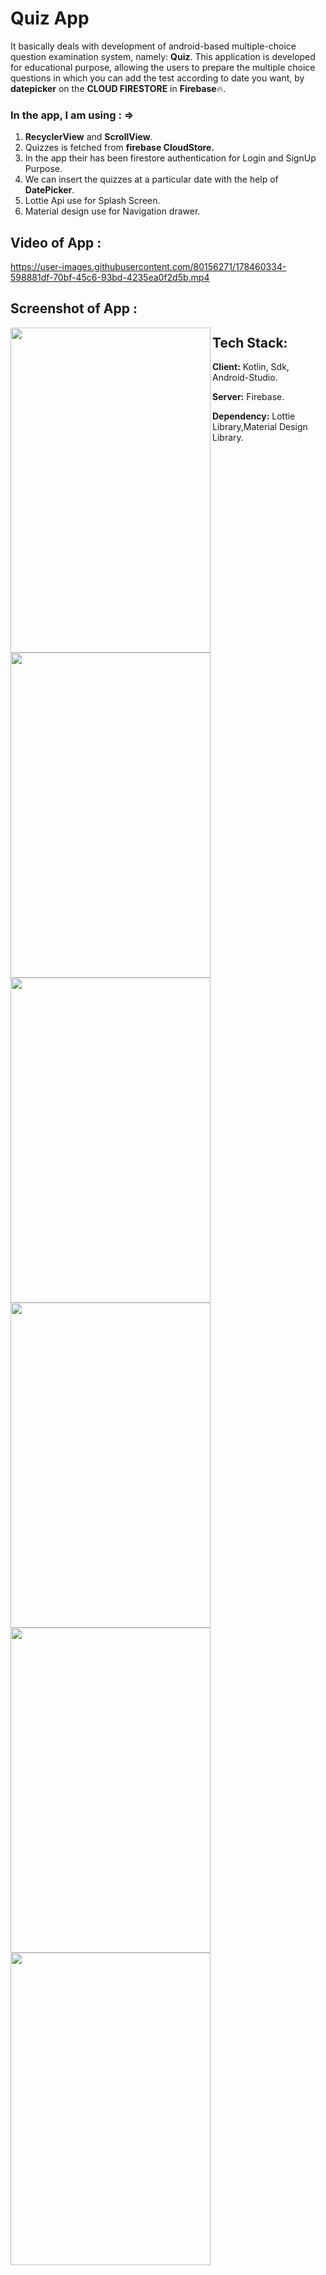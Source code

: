 # Quiz App

It basically deals with development of android-based multiple-choice
question examination system, namely: **Quiz**.
This application is developed for educational purpose,
allowing the users to prepare the multiple choice questions in 
which you can add the test according to date you want, by **datepicker**
on the **CLOUD FIRESTORE** in **Firebase**🔥.

### In the app, I am using : =>

1. **RecyclerView** and **ScrollView**.
2. Quizzes is fetched from **firebase CloudStore.**
3. In the app their has been firestore authentication for Login and SignUp Purpose.
4. We can insert the quizzes at a particular date with the help of **DatePicker**.
5. Lottie Api use for Splash Screen.
6. Material design use for Navigation drawer.

## Video of App :

https://user-images.githubusercontent.com/80156271/178460334-598881df-70bf-45c6-93bd-4235ea0f2d5b.mp4

## Screenshot of App :
<img align="left" width="320px" height="520px" src="https://user-images.githubusercontent.com/80156271/178453881-a6d53c46-90c8-450c-affe-c2e9af35c6e5.jpg">
<img align="left" width="320px" height="520px" src="https://user-images.githubusercontent.com/80156271/178453903-025d1b03-1796-4901-b009-360144c704c3.jpg">
<img align="left" width="320px" height="520px" src="https://user-images.githubusercontent.com/80156271/178453914-b397fa5b-397c-4e81-a6ef-2f4ac6ddc726.jpg">
<img align="left" width="320px" height="520px" src="https://user-images.githubusercontent.com/80156271/178453926-613a674e-1f8a-4206-a43e-007a90c730a9.jpg">
<img align="left" width="320px" height="520px" src="https://user-images.githubusercontent.com/80156271/178457848-4ba777e3-9239-4d2b-8882-d05b630f2136.jpg">
<img align="left" width="320px" height="500px" src="https://user-images.githubusercontent.com/80156271/178457854-b78ce50a-03a2-4ba5-8bcf-21adb2b73d49.jpg">


## Tech Stack:
**Client:** Kotlin, Sdk, Android-Studio.

**Server:** Firebase.

**Dependency:** Lottie Library,Material Design Library. 
